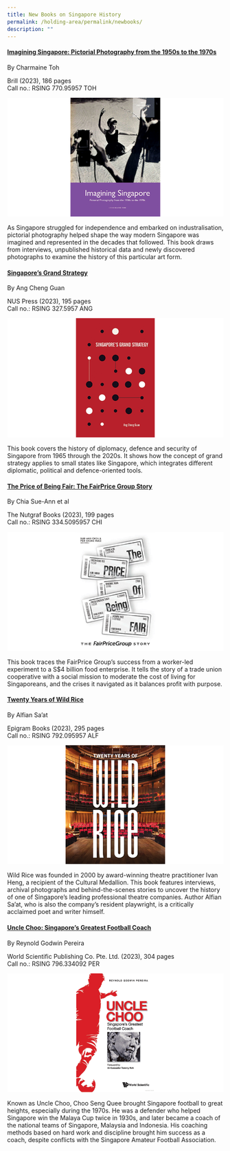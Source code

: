 ```yaml
---
title: New Books on Singapore History
permalink: /holding-area/permalink/newbooks/
description: ""
---
```

#### **[Imagining Singapore: Pictorial Photography from the 1950s to the 1970s](https://eservice.nlb.gov.sg/item_holding.aspx?id=205272591&amp;type=bid)**

By Charmaine Toh

Brill (2023), 186 pages <br>
Call no.: RSING 770.95957 TOH 

![](/images/Vol%2019%20Issue%203/9%20New%20Books/book_1.png)

As Singapore struggled for independence and embarked on industralisation, pictorial photography helped shape the way modern Singapore was imagined and represented in the decades that followed. This book draws from interviews, unpublished historical data and newly discovered photographs to examine the history of this particular art form.

#### **[Singapore’s Grand Strategy](https://eservice.nlb.gov.sg/item_holding.aspx?id=205272591&amp;type=bid)**

By Ang Cheng Guan

NUS Press (2023), 195 pages <br>
Call no.: RSING 327.5957 ANG 

![](/images/Vol%2019%20Issue%203/9%20New%20Books/book_2.png)

This book covers the history of diplomacy, defence and security of Singapore from 1965 through the 2020s. It shows how the concept of grand strategy applies to small states like Singapore, which integrates different diplomatic, political and defence-oriented tools.

#### **[The Price of Being Fair: The FairPrice Group Story](https://eservice.nlb.gov.sg/item_holding.aspx?id=205272591&amp;type=bid)**

By Chia Sue-Ann et al

The Nutgraf Books (2023), 199 pages <br>
Call no.: RSING 334.5095957 CHI

![](/images/Vol%2019%20Issue%203/9%20New%20Books/book_3.png)

This book traces the FairPrice Group’s success from a worker-led experiment to a S$4 billion food enterprise. It tells the story of a trade union cooperative with a social mission to moderate the cost of living for Singaporeans, and the crises it navigated as it balances profit with purpose.

#### **[Twenty Years of Wild Rice](https://eservice.nlb.gov.sg/item_holding.aspx?id=205272591&amp;type=bid)**

By Alfian Sa’at

Epigram Books (2023), 295 pages <br>
Call no.: RSING 792.095957 ALF

![](/images/Vol%2019%20Issue%203/9%20New%20Books/book_4.png)

Wild Rice was founded in 2000 by award-winning theatre practitioner Ivan Heng, a recipient of the Cultural Medallion. This book features interviews, archival photographs and behind-the-scenes stories to uncover the history of one of Singapore’s leading professional theatre companies. Author Alfian Sa’at, who is also the company’s resident playwright, is a critically acclaimed poet and writer himself.

#### **[Uncle Choo: Singapore’s Greatest Football Coach](https://eservice.nlb.gov.sg/item_holding.aspx?id=205272591&amp;type=bid)**

By Reynold Godwin Pereira 

World Scientific Publishing Co. Pte. Ltd. (2023), 304 pages <br>
Call no.: RSING 796.334092 PER

![](/images/Vol%2019%20Issue%203/9%20New%20Books/book_5.png)

Known as Uncle Choo, Choo Seng Quee brought Singapore football to great heights, especially during the 1970s. He was a defender who helped Singapore win the Malaya Cup twice in 1930s, and later became a coach of the national teams of Singapore, Malaysia and Indonesia. His coaching methods based on hard work and discipline brought him success as a coach, despite conflicts with the Singapore Amateur Football Association.
